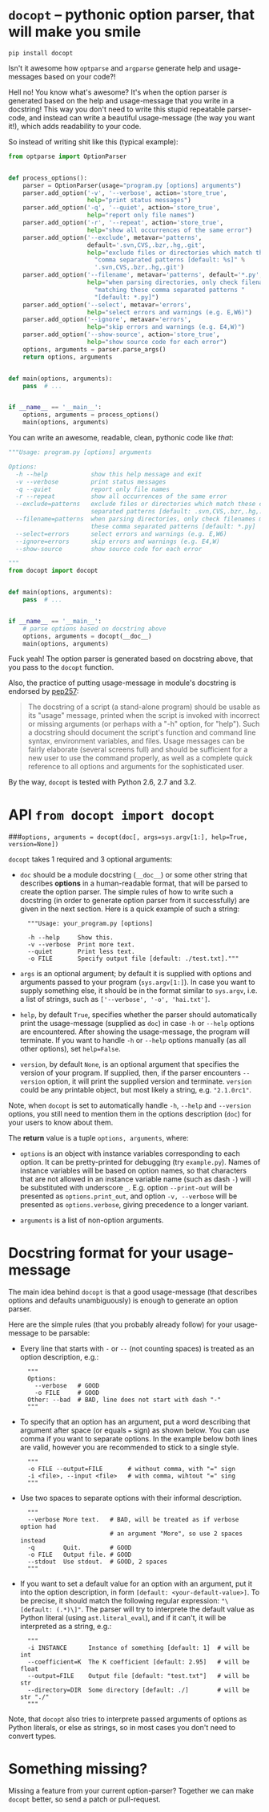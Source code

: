 `docopt` – pythonic option parser, that will make you smile
===============================================================================

    pip install docopt

Isn't it awesome how `optparse` and `argparse` generate help and usage-messages
based on your code?!

Hell no!  You know what's awesome?  It's when the option parser *is* generated
based on the help and usage-message that you write in a docstring!  This way
you don't need to write this stupid repeatable parser-code, and instead can
write a beautiful usage-message (the way you want it!), which adds readability
to your code.

So instead of writing shit like this (typical example):

```python
from optparse import OptionParser


def process_options():
    parser = OptionParser(usage="program.py [options] arguments")
    parser.add_option('-v', '--verbose', action='store_true',
                      help="print status messages")
    parser.add_option('-q', '--quiet', action='store_true',
                      help="report only file names")
    parser.add_option('-r', '--repeat', action='store_true',
                      help="show all occurrences of the same error")
    parser.add_option('--exclude', metavar='patterns',
                      default='.svn,CVS,.bzr,.hg,.git',
                      help="exclude files or directories which match these "
                        "comma separated patterns [default: %s]" %
                        '.svn,CVS,.bzr,.hg,.git')
    parser.add_option('--filename', metavar='patterns', default='*.py',
                      help="when parsing directories, only check filenames "
                        "matching these comma separated patterns "
                        "[default: *.py]")
    parser.add_option('--select', metavar='errors',
                      help="select errors and warnings (e.g. E,W6)")
    parser.add_option('--ignore', metavar='errors',
                      help="skip errors and warnings (e.g. E4,W)")
    parser.add_option('--show-source', action='store_true',
                      help="show source code for each error")
    options, arguments = parser.parse_args()
    return options, arguments


def main(options, arguments):
    pass  # ...


if __name__ == '__main__':
    options, arguments = process_options()
    main(options, arguments)
```

You can write an awesome, readable, clean, pythonic code like *that*:

```python
"""Usage: program.py [options] arguments

Options:
  -h --help            show this help message and exit
  -v --verbose         print status messages
  -q --quiet           report only file names
  -r --repeat          show all occurrences of the same error
  --exclude=patterns   exclude files or directories which match these comma
                       separated patterns [default: .svn,CVS,.bzr,.hg,.git]
  --filename=patterns  when parsing directories, only check filenames matching
                       these comma separated patterns [default: *.py]
  --select=errors      select errors and warnings (e.g. E,W6)
  --ignore=errors      skip errors and warnings (e.g. E4,W)
  --show-source        show source code for each error

"""
from docopt import docopt


def main(options, arguments):
    pass  # ...


if __name__ == '__main__':
    # parse options based on docstring above
    options, arguments = docopt(__doc__)
    main(options, arguments)
```

Fuck yeah! The option parser is generated based on docstring above, that you
pass to the `docopt` function.

Also, the practice of putting usage-message in module's docstring
is endorsed by [pep257](http://www.python.org/dev/peps/pep-0257/):

> The docstring of a script (a stand-alone program) should be usable as its
> "usage" message, printed when the script is invoked with incorrect or
> missing arguments (or perhaps with a "-h" option, for "help"). Such a
> docstring should document the script's function and command line syntax,
> environment variables, and files. Usage messages can be fairly elaborate
> (several screens full) and should be sufficient for a new user to use the
> command properly, as well as a complete quick reference to all options and
> arguments for the sophisticated user.

By the way, `docopt` is tested with Python 2.6, 2.7 and 3.2.

API `from docopt import docopt`
===============================================================================

###`options, arguments = docopt(doc[, args=sys.argv[1:], help=True, version=None])`

`docopt` takes 1 required and 3 optional arguments:

- `doc` should be a module docstring (`__doc__`) or some other string that
describes **options** in a human-readable format, that will be parsed to create
the option parser.  The simple rules of how to write such a docstring
(in order to generate option parser from it successfully) are given in the next
section. Here is a quick example of such a string:

        """Usage: your_program.py [options]

        -h --help     Show this.
        -v --verbose  Print more text.
        --quiet       Print less text.
        -o FILE       Specify output file [default: ./test.txt]."""

- `args` is an optional argument; by default it is supplied with options and
arguments passed to your program (`sys.argv[1:]`). In case you want to supply
something else, it should be in the format similar to `sys.argv`, i.e. a list
of strings, such as `['--verbose', '-o', 'hai.txt']`.

- `help`, by default `True`, specifies whether the parser should automatically
print the usage-message (supplied as `doc`) in case `-h` or `--help` options
are encountered. After showing the usage-message, the program will terminate.
If you want to handle `-h` or `--help` options manually (as all other options),
set `help=False`.

- `version`, by default `None`, is an optional argument that specifies the
version of your program. If supplied, then, if the parser encounters
`--version` option, it will print the supplied version and terminate.
`version` could be any printable object, but most likely a string,
e.g. `"2.1.0rc1"`.

Note, when `docopt` is set to automatically handle `-h`, `--help` and
`--version` options, you still need to mention them in the options description
(`doc`) for your users to know about them.

The **return** value is a tuple `options, arguments`, where:

- `options` is an object with instance variables corresponding to each option.
It can be pretty-printed for debugging (try `example.py`). Names of
instance variables will be based on option names, so that characters
that are not allowed in an instance variable name (such as dash `-`) will be
substituted with underscore `_`. E.g. option `--print-out` will be
presented as `options.print_out`, and option `-v, --verbose` will be
presented as `options.verbose`, giving precedence to a longer variant.

- `arguments` is a list of non-option arguments.

Docstring format for your usage-message
===============================================================================

The main idea behind `docopt` is that a good usage-message (that describes
options and defaults unambiguously) is enough to generate an option parser.

Here are the simple rules (that you probably already follow) for your
usage-message to be parsable:

- Every line that starts with `-` or `--` (not counting spaces) is treated
as an option description, e.g.:

        """
        Options:
          --verbose   # GOOD
          -o FILE     # GOOD
        Other: --bad  # BAD, line does not start with dash "-"
        """

- To specify that an option has an argument, put a word describing that
argument after space (or equals `=` sign) as shown below.
You can use comma if you want to separate options. In the example below both
lines are valid, however you are recommended to stick to a single style.

        """
        -o FILE --output=FILE       # without comma, with "=" sign
        -i <file>, --input <file>   # with comma, wihtout "=" sing
        """

- Use two spaces to separate options with their informal description.

        """
        --verbose More text.   # BAD, will be treated as if verbose option had
                               # an argument "More", so use 2 spaces instead
        -q        Quit.        # GOOD
        -o FILE   Output file. # GOOD
        --stdout  Use stdout.  # GOOD, 2 spaces
        """

- If you want to set a default value for an option with an argument, put it
into the option description, in form `[default: <your-default-value>]`.
To be precise, it should match the following regular expression:
`"\[default: (.*)\]"`.
The parser will try to interprete the default value as Python literal
(using `ast.literal_eval`), and if it can't, it will be interpreted as a
string, e.g.:

        """
        -i INSTANCE      Instance of something [default: 1]  # will be int
        --coefficient=K  The K coefficient [default: 2.95]   # will be float
        --output=FILE    Output file [default: "test.txt"]   # will be str
        --directory=DIR  Some directory [default: ./]        # will be str "./"
        """

Note, that `docopt` also tries to interprete passed arguments of options as
Python literals, or else as strings, so in most cases you don't need to
convert types.

Something missing?
===============================================================================

Missing a feature from your current option-parser? Together we can make
`docopt` better, so send a patch or pull-request.
